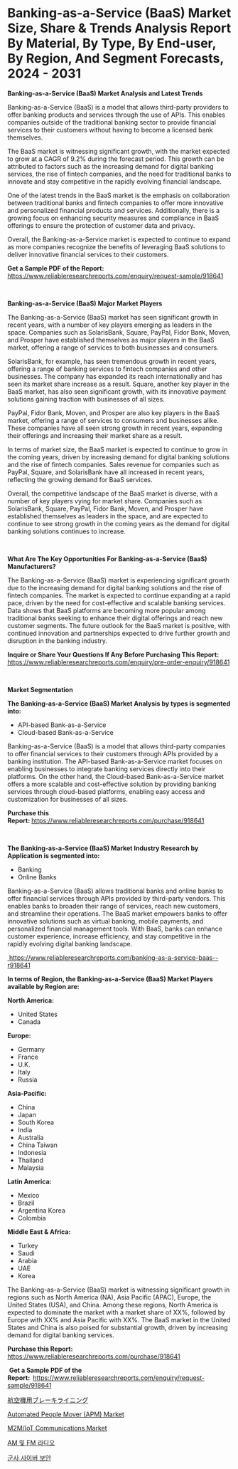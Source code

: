 <p><h1>Banking-as-a-Service (BaaS) Market Size, Share & Trends Analysis Report By Material, By Type, By End-user, By Region, And Segment Forecasts, 2024 - 2031</h1></p><p><strong>Banking-as-a-Service (BaaS) Market Analysis and Latest Trends</strong></p>
<p><p>Banking-as-a-Service (BaaS) is a model that allows third-party providers to offer banking products and services through the use of APIs. This enables companies outside of the traditional banking sector to provide financial services to their customers without having to become a licensed bank themselves.</p><p>The BaaS market is witnessing significant growth, with the market expected to grow at a CAGR of 9.2% during the forecast period. This growth can be attributed to factors such as the increasing demand for digital banking services, the rise of fintech companies, and the need for traditional banks to innovate and stay competitive in the rapidly evolving financial landscape.</p><p>One of the latest trends in the BaaS market is the emphasis on collaboration between traditional banks and fintech companies to offer more innovative and personalized financial products and services. Additionally, there is a growing focus on enhancing security measures and compliance in BaaS offerings to ensure the protection of customer data and privacy.</p><p>Overall, the Banking-as-a-Service market is expected to continue to expand as more companies recognize the benefits of leveraging BaaS solutions to deliver innovative financial services to their customers.</p></p>
<p><strong>Get a Sample PDF of the Report:&nbsp;</strong> <a href="https://www.reliableresearchreports.com/enquiry/request-sample/918641">https://www.reliableresearchreports.com/enquiry/request-sample/918641</a></p>
<p>&nbsp;</p>
<p><strong>Banking-as-a-Service (BaaS) Major Market Players</strong></p>
<p><p>The Banking-as-a-Service (BaaS) market has seen significant growth in recent years, with a number of key players emerging as leaders in the space. Companies such as SolarisBank, Square, PayPal, Fidor Bank, Moven, and Prosper have established themselves as major players in the BaaS market, offering a range of services to both businesses and consumers.</p><p>SolarisBank, for example, has seen tremendous growth in recent years, offering a range of banking services to fintech companies and other businesses. The company has expanded its reach internationally and has seen its market share increase as a result. Square, another key player in the BaaS market, has also seen significant growth, with its innovative payment solutions gaining traction with businesses of all sizes.</p><p>PayPal, Fidor Bank, Moven, and Prosper are also key players in the BaaS market, offering a range of services to consumers and businesses alike. These companies have all seen strong growth in recent years, expanding their offerings and increasing their market share as a result.</p><p>In terms of market size, the BaaS market is expected to continue to grow in the coming years, driven by increasing demand for digital banking solutions and the rise of fintech companies. Sales revenue for companies such as PayPal, Square, and SolarisBank have all increased in recent years, reflecting the growing demand for BaaS services.</p><p>Overall, the competitive landscape of the BaaS market is diverse, with a number of key players vying for market share. Companies such as SolarisBank, Square, PayPal, Fidor Bank, Moven, and Prosper have established themselves as leaders in the space, and are expected to continue to see strong growth in the coming years as the demand for digital banking solutions continues to increase.</p></p>
<p>&nbsp;</p>
<p><strong>What Are The Key Opportunities For Banking-as-a-Service (BaaS) Manufacturers?</strong></p>
<p><p>The Banking-as-a-Service (BaaS) market is experiencing significant growth due to the increasing demand for digital banking solutions and the rise of fintech companies. The market is expected to continue expanding at a rapid pace, driven by the need for cost-effective and scalable banking services. Data shows that BaaS platforms are becoming more popular among traditional banks seeking to enhance their digital offerings and reach new customer segments. The future outlook for the BaaS market is positive, with continued innovation and partnerships expected to drive further growth and disruption in the banking industry.</p></p>
<p><strong>Inquire or Share Your Questions If Any Before Purchasing This Report:</strong> <a href="https://www.reliableresearchreports.com/enquiry/pre-order-enquiry/918641">https://www.reliableresearchreports.com/enquiry/pre-order-enquiry/918641</a></p>
<p>&nbsp;</p>
<p><strong>Market Segmentation</strong></p>
<p><strong>The Banking-as-a-Service (BaaS) Market Analysis by types is segmented into:</strong></p>
<p><ul><li>API-based Bank-as-a-Service</li><li>Cloud-based Bank-as-a-Service</li></ul></p>
<p><p>Banking-as-a-Service (BaaS) is a model that allows third-party companies to offer financial services to their customers through APIs provided by a banking institution. The API-based Bank-as-a-Service market focuses on enabling businesses to integrate banking services directly into their platforms. On the other hand, the Cloud-based Bank-as-a-Service market offers a more scalable and cost-effective solution by providing banking services through cloud-based platforms, enabling easy access and customization for businesses of all sizes.</p></p>
<p><strong>Purchase this Report:&nbsp;</strong><a href="https://www.reliableresearchreports.com/purchase/918641">https://www.reliableresearchreports.com/purchase/918641</a></p>
<p>&nbsp;</p>
<p><strong>The Banking-as-a-Service (BaaS) Market Industry Research by Application is segmented into:</strong></p>
<p><ul><li>Banking</li><li>Online Banks</li></ul></p>
<p><p>Banking-as-a-Service (BaaS) allows traditional banks and online banks to offer financial services through APIs provided by third-party vendors. This enables banks to broaden their range of services, reach new customers, and streamline their operations. The BaaS market empowers banks to offer innovative solutions such as virtual banking, mobile payments, and personalized financial management tools. With BaaS, banks can enhance customer experience, increase efficiency, and stay competitive in the rapidly evolving digital banking landscape.</p></p>
<p><a href="https://www.reliableresearchreports.com/banking-as-a-service-baas--r918641">&nbsp;https://www.reliableresearchreports.com/banking-as-a-service-baas--r918641</a></p>
<p><strong>In terms of Region, the Banking-as-a-Service (BaaS) Market Players available by Region are:</strong></p>
<p>
    <p> <strong> North America: </strong>
        <ul>
            <li>United States</li>
            <li>Canada</li>
        </ul>
        </p> 
    <p> <strong> Europe: </strong>
        <ul>
            <li>Germany</li>
            <li>France</li>
            <li>U.K.</li>
            <li>Italy</li>
            <li>Russia</li>
        </ul>
        </p> 
    <p> <strong> Asia-Pacific: </strong>
        <ul>
            <li>China</li>
            <li>Japan</li>
            <li>South Korea</li>
            <li>India</li>
            <li>Australia</li>
            <li>China Taiwan</li>
            <li>Indonesia</li>
            <li>Thailand</li>
            <li>Malaysia</li>
        </ul>
        </p> 
    <p> <strong> Latin America: </strong>
        <ul>
            <li>Mexico</li>
            <li>Brazil</li>
            <li>Argentina Korea</li>
            <li>Colombia</li>
        </ul>
        </p> 
    <p> <strong> Middle East & Africa: </strong>
        <ul>
            <li>Turkey</li>
            <li>Saudi</li>
            <li>Arabia</li>
            <li>UAE</li>
            <li>Korea</li>
        </ul>
    </p>
    </p>
<p><p>The Banking-as-a-Service (BaaS) market is witnessing significant growth in regions such as North America (NA), Asia Pacific (APAC), Europe, the United States (USA), and China. Among these regions, North America is expected to dominate the market with a market share of XX%, followed by Europe with XX% and Asia Pacific with XX%. The BaaS market in the United States and China is also poised for substantial growth, driven by increasing demand for digital banking services.</p></p>
<p><strong>Purchase this Report: </strong><a href="https://www.reliableresearchreports.com/purchase/918641">https://www.reliableresearchreports.com/purchase/918641</a></p>
<p>&nbsp;<strong>Get a Sample PDF of the Report:&nbsp;&nbsp;</strong><a href="https://www.reliableresearchreports.com/enquiry/request-sample/918641">https://www.reliableresearchreports.com/enquiry/request-sample/918641</a></p>
<p><strong></strong></p>
<p><p><a href="https://github.com/leigh4852023/Market-Research-Report-List-1/blob/main/515678961369.md">航空機用ブレーキライニング</a></p><p><a href="https://www.linkedin.com/pulse/decoding-automated-people-mover-apm-market-metrics-share-trends-rfaec">Automated People Mover (APM) Market</a></p><p><a href="https://github.com/jaidynmorantestelletmjzya/Market-Research-Report-List-2/blob/main/m2miot-communications-market.md">M2M/IoT Communications Market</a></p><p><a href="https://github.com/vskv4779xr1/Market-Research-Report-List-2/blob/main/953044260040.md">AM 및 FM 라디오</a></p><p><a href="https://github.com/xvz497517413/Market-Research-Report-List-2/blob/main/453891460039.md">군사 사이버 보안</a></p></p>